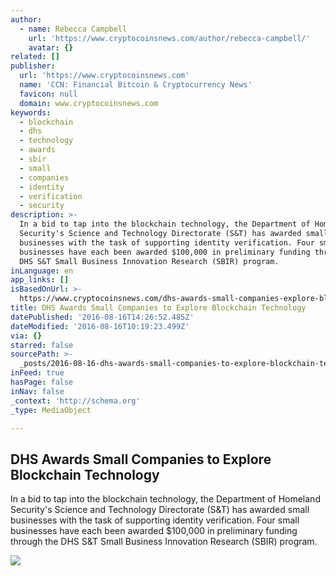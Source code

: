 ```yaml
---
author:
  - name: Rebecca Campbell
    url: 'https://www.cryptocoinsnews.com/author/rebecca-campbell/'
    avatar: {}
related: []
publisher:
  url: 'https://www.cryptocoinsnews.com'
  name: 'CCN: Financial Bitcoin & Cryptocurrency News'
  favicon: null
  domain: www.cryptocoinsnews.com
keywords:
  - blockchain
  - dhs
  - technology
  - awards
  - sbir
  - small
  - companies
  - identity
  - verification
  - security
description: >-
  In a bid to tap into the blockchain technology, the Department of Homeland
  Security's Science and Technology Directorate (S&T) has awarded small
  businesses with the task of supporting identity verification. Four small
  businesses have each been awarded $100,000 in preliminary funding through the
  DHS S&T Small Business Innovation Research (SBIR) program.
inLanguage: en
app_links: []
isBasedOnUrl: >-
  https://www.cryptocoinsnews.com/dhs-awards-small-companies-explore-blockchain-technology/
title: DHS Awards Small Companies to Explore Blockchain Technology
datePublished: '2016-08-16T14:26:52.485Z'
dateModified: '2016-08-16T10:19:23.499Z'
via: {}
starred: false
sourcePath: >-
  _posts/2016-08-16-dhs-awards-small-companies-to-explore-blockchain-technology.md
inFeed: true
hasPage: false
inNav: false
_context: 'http://schema.org'
_type: MediaObject

---
```

<article style=""><h1>DHS Awards Small Companies to Explore Blockchain Technology</h1><p>In a bid to tap into the blockchain technology, the Department of Homeland Security's Science and Technology Directorate (S&amp;T) has awarded small businesses with the task of supporting identity verification. Four small businesses have each been awarded $100,000 in preliminary funding through the DHS S&amp;T Small Business Innovation Research (SBIR) program.</p><img src="https://www.cryptocoinsnews.com/wp-content/uploads/2016/08/DHS-Awards-Small-Companies-to-Explore-Blockchain-Technology.jpg" /></article>